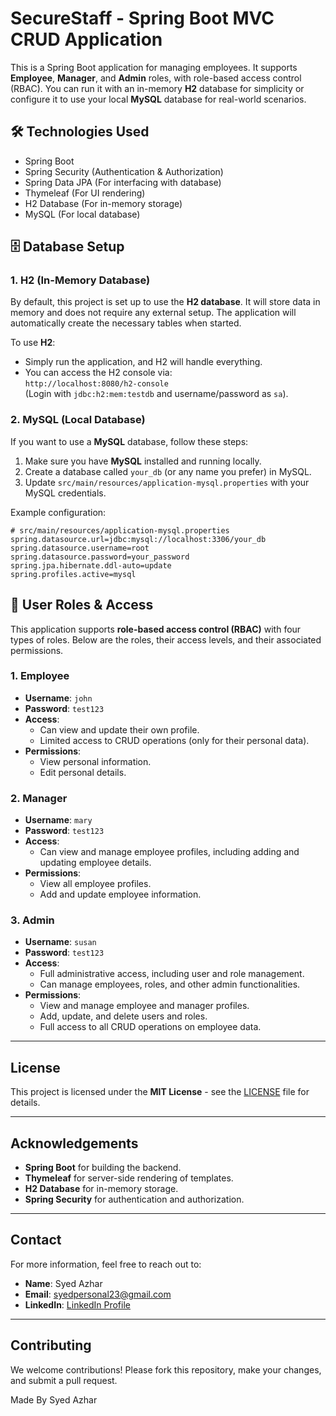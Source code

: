 # SecureStaff - Spring Boot MVC CRUD Application

This is a Spring Boot application for managing employees. It supports **Employee**, **Manager**, and **Admin** roles, with role-based access control (RBAC). You can run it with an in-memory **H2** database for simplicity or configure it to use your local **MySQL** database for real-world scenarios.

## 🛠️ **Technologies Used**
- Spring Boot
- Spring Security (Authentication & Authorization)
- Spring Data JPA (For interfacing with database)
- Thymeleaf (For UI rendering)
- H2 Database (For in-memory storage)
- MySQL (For local database)

## 🗄️ **Database Setup**

### 1. **H2 (In-Memory Database)**

By default, this project is set up to use the **H2 database**. It will store data in memory and does not require any external setup. The application will automatically create the necessary tables when started.

To use **H2**:
- Simply run the application, and H2 will handle everything.
- You can access the H2 console via:  
  `http://localhost:8080/h2-console`  
  (Login with `jdbc:h2:mem:testdb` and username/password as `sa`).

### 2. **MySQL (Local Database)**

If you want to use a **MySQL** database, follow these steps:
1. Make sure you have **MySQL** installed and running locally.
2. Create a database called `your_db` (or any name you prefer) in MySQL.
3. Update `src/main/resources/application-mysql.properties` with your MySQL credentials.

Example configuration:
```properties
# src/main/resources/application-mysql.properties
spring.datasource.url=jdbc:mysql://localhost:3306/your_db
spring.datasource.username=root
spring.datasource.password=your_password
spring.jpa.hibernate.ddl-auto=update
spring.profiles.active=mysql
```

## 🔑 **User Roles & Access**

This application supports **role-based access control (RBAC)** with four types of roles. Below are the roles, their access levels, and their associated permissions.

### 1. **Employee**
- **Username**: `john`
- **Password**: `test123`
- **Access**:
    - Can view and update their own profile.
    - Limited access to CRUD operations (only for their personal data).
- **Permissions**:
    - View personal information.
    - Edit personal details.

### 2. **Manager**
- **Username**: `mary`
- **Password**: `test123`
- **Access**:
    - Can view and manage employee profiles, including adding and updating employee details.
- **Permissions**:
    - View all employee profiles.
    - Add and update employee information.

### 3. **Admin**
- **Username**: `susan`
- **Password**: `test123`
- **Access**:
    - Full administrative access, including user and role management.
    - Can manage employees, roles, and other admin functionalities.
- **Permissions**:
    - View and manage employee and manager profiles.
    - Add, update, and delete users and roles.
    - Full access to all CRUD operations on employee data.

---

## License

This project is licensed under the **MIT License** - see the [LICENSE](LICENSE) file for details.

---

## Acknowledgements

- **Spring Boot** for building the backend.
- **Thymeleaf** for server-side rendering of templates.
- **H2 Database** for in-memory storage.
- **Spring Security** for authentication and authorization.

---

## Contact

For more information, feel free to reach out to:
- **Name**: Syed Azhar
- **Email**: syedpersonal23@gmail.com
- **LinkedIn**: [LinkedIn Profile](https://www.linkedin.com/in/syedazhar001/)

---

## Contributing

We welcome contributions! Please fork this repository, make your changes, and submit a pull request.

Made By Syed Azhar